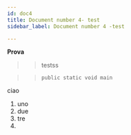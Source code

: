 ```yaml
---
id: doc4
title: Document number 4- test
sidebar_label: Document number 4 -test

---
```

**Prova**

> > testss

> >     public static void main

ciao

1. uno
2. due
3. tre
4. 